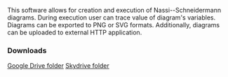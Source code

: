 This software allows for creation and execution of Nassi--Schneidermann diagrams. During execution user can trace value of diagram's variables. Diagrams can be exported to PNG or SVG formats. Additionally, diagrams can be uploaded to external HTTP application.

### Downloads ###
[Google Drive folder](https://drive.google.com/folderview?id=0B3xtBxnbceKJZVJ4dUdjLXFWR28&usp=sharing)
[Skydrive folder](https://skydrive.live.com/redir?resid=E31F594D032C1650!140)